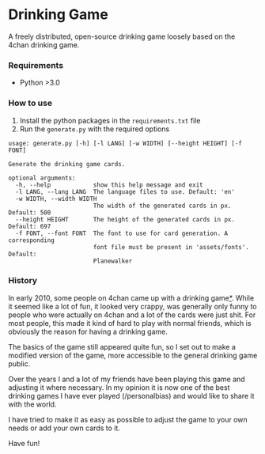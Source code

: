 # Drinking Game

A freely distributed, open-source drinking game loosely based on the 4chan drinking game. 


### Requirements
* Python >3.0

### How to use

1. Install the python packages in the `requirements.txt` file
2. Run the `generate.py` with the required options

```
usage: generate.py [-h] [-l LANG] [-w WIDTH] [--height HEIGHT] [-f FONT]

Generate the drinking game cards.

optional arguments:
  -h, --help            show this help message and exit
  -l LANG, --lang LANG  The language files to use. Default: 'en'
  -w WIDTH, --width WIDTH
                        The width of the generated cards in px. Default: 500
  --height HEIGHT       The height of the generated cards in px. Default: 697
  -f FONT, --font FONT  The font to use for card generation. A corresponding
                        font file must be present in 'assets/fonts'. Default:
                        Planewalker
```


### History

In early 2010, some people on 4chan came up with a drinking game[*](http://knowyourmeme.com/memes/4chan-drinking-game-cards). While
it seemed like a lot of fun, it looked very crappy, was generally only funny to people who were actually on 
4chan and a lot of the cards were just shit. For most people, this made it kind of hard to play with normal
friends, which is obviously the reason for having a drinking game. 

The basics of the game still appeared quite fun, so I set out to make a modified version of the game, more
accessible to the general drinking game public.

Over the years I and a lot of my friends have been playing this game and adjusting it where necessary. In my
opinion it is now one of the best drinking games I have ever played (/personalbias) and would like to share it
with the world.

I have tried to make it as easy as possible to adjust the game to your own needs or add your own cards to it.

Have fun!